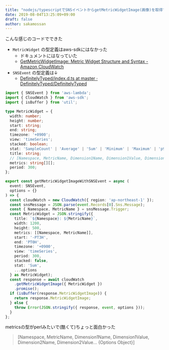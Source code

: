 ```yaml
---
title: "nodejs/typescriptでSNSイベントからgetMetricWidgetImage(画像)を取得する"
date: 2019-08-04T13:25:09+09:00
draft: false
author: sakamossan
---
```


こんな感じのコードでできた

- `MetricWidget` の型定義はaws-sdkにはなかった
  - ドキュメントにはなっていた
  - [GetMetricWidgetImage: Metric Widget Structure and Syntax - Amazon CloudWatch](https://docs.aws.amazon.com/ja_jp/AmazonCloudWatch/latest/APIReference/CloudWatch-Metric-Widget-Structure.html)
- `SNSEvent` の型定義は↓
  - [DefinitelyTyped/index.d.ts at master · DefinitelyTyped/DefinitelyTyped](https://github.com/DefinitelyTyped/DefinitelyTyped/blob/master/types/aws-lambda/index.d.ts#L206)

```ts
import { SNSEvent } from 'aws-lambda';
import { CloudWatch } from 'aws-sdk';
import { isBuffer } from 'util';

type MetricWidget = {
  width: number;
  height: number;
  start: string;
  end: string;
  timezone: '+0900';
  view: 'timeSeries';
  stacked: boolean;
  stat: 'SampleCount' | 'Average' | 'Sum' | 'Minimum' | 'Maximum' | 'p99';
  title: string;
  // [Namespace, MetricName, Dimension1Name, Dimension1Value, Dimension2Name, Dimension2Value... {Options Object}]
  metrics: string[][];
  period: 300;
};

export const getMetricWidgetImageWithSNSEvent = async (
  event: SNSEvent,
  options = {}
) => {
  const cloudWatch = new CloudWatch({ region: 'ap-northeast-1' });
  const snsMessage = JSON.parse(event.Records[0].Sns.Message);
  const { Namespace, MetricName } = snsMessage.Trigger;
  const MetricWidget = JSON.stringify({
    title: `${Namespace}: ${MetricName}`,
    width: 1200,
    height: 500,
    metrics: [[Namespace, MetricName]],
    start: '-PT3H',
    end: 'PT0H',
    timezone: '+0900',
    view: 'timeSeries',
    period: 300,
    stacked: false,
    stat: 'Sum',
    ...options
  } as MetricWidget);
  const response = await cloudWatch
    .getMetricWidgetImage({ MetricWidget })
    .promise();
  if (isBuffer(response.MetricWidgetImage)) {
    return response.MetricWidgetImage;
  } else {
    throw Error(JSON.stringify({ response, event, options }));
  }
};
```

metricsの型がperlみたいで(酷くて)ちょっと面白かった

> [Namespace, MetricName, Dimension1Name, Dimension1Value, Dimension2Name, Dimension2Value... {Options Object}]
